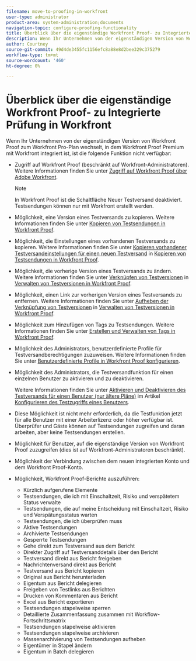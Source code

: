 ```yaml
---
filename: move-to-proofing-in-workfront
user-type: administrator
product-area: system-administration;documents
navigation-topic: configure-proofing-functionality
title: Überblick über die eigenständige Workfront Proof- zu Integrierte Prüfung in Workfront
description: Wenn Ihr Unternehmen von der eigenständigen Version von Workfront Proof zum Workfront Pro-Plan wechselt, in dem Workfront Proof Premium mit Workfront integriert ist, stehen keine Testfunktionen zur Verfügung.
author: Courtney
source-git-commit: 49d4de3455fc1156efc8a88e8d2bee329c375279
workflow-type: tm+mt
source-wordcount: '460'
ht-degree: 0%

---
```



# Überblick über die eigenständige Workfront Proof- zu Integrierte Prüfung in Workfront

Wenn Ihr Unternehmen von der eigenständigen Version von Workfront Proof zum Workfront Pro-Plan wechselt, in dem Workfront Proof Premium mit Workfront integriert ist, ist die folgende Funktion nicht verfügbar:

* Zugriff auf Workfront Proof (beschränkt auf Workfront-Administratoren). Weitere Informationen finden Sie unter [Zugriff auf Workfront Proof über Adobe Workfront](../../../review-and-approve-work/proofing/managing-proofs-within-workfront/access-wf-proof-in-workfront.md).

  >[!NOTE]
  >
  >In Workfront Proof ist die Schaltfläche Neuer Testversand deaktiviert. Testsendungen können nur mit Workfront erstellt werden.

* Möglichkeit, eine Version eines Testversands zu kopieren. Weitere Informationen finden Sie unter [Kopieren von Testsendungen in Workfront Proof](../../../workfront-proof/wp-work-proofsfiles/create-proofs-and-files/copy-proofs.md).

* Möglichkeit, die Einstellungen eines vorhandenen Testversands zu kopieren. Weitere Informationen finden Sie unter [Kopieren vorhandener Testversandeinstellungen für einen neuen Testversand](../../../workfront-proof/wp-work-proofsfiles/create-proofs-and-files/copy-proofs.md#copy-with-new-file) in [Kopieren von Testsendungen in Workfront Proof](../../../workfront-proof/wp-work-proofsfiles/create-proofs-and-files/copy-proofs.md).

* Möglichkeit, die vorherige Version eines Testversands zu ändern. Weitere Informationen finden Sie unter [Verknüpfen von Testversionen](../../../workfront-proof/wp-work-proofsfiles/manage-your-work/manage-proof-versions.md#linking-and-unlinking-proof-versions) in [Verwalten von Testversionen in Workfront Proof](../../../workfront-proof/wp-work-proofsfiles/manage-your-work/manage-proof-versions.md).

* Möglichkeit, einen Link zur vorherigen Version eines Testversands zu entfernen. Weitere Informationen finden Sie unter [Aufheben der Verknüpfung von Testversionen](../../../workfront-proof/wp-work-proofsfiles/manage-your-work/manage-proof-versions.md#unlinkingproofversions) in [Verwalten von Testversionen in Workfront Proof](../../../workfront-proof/wp-work-proofsfiles/manage-your-work/manage-proof-versions.md).

* Möglichkeit zum Hinzufügen von Tags zu Testsendungen. Weitere Informationen finden Sie unter [Erstellen und Verwalten von Tags in Workfront Proof](../../../workfront-proof/wp-work-proofsfiles/organize-your-work/create-and-manage-tags.md).

* Möglichkeit des Administrators, benutzerdefinierte Profile für Testversandberechtigungen zuzuweisen. Weitere Informationen finden Sie unter [Benutzerdefinierte Profile in Workfront Proof konfigurieren](../../../workfront-proof/wp-acct-admin/account-settings/configure-custom-profiles.md).

* Möglichkeit des Administrators, die Testversandfunktion für einen einzelnen Benutzer zu aktivieren und zu deaktivieren.

  Weitere Informationen finden Sie unter [Aktivieren und Deaktivieren des Testversands für einen Benutzer (nur ältere Pläne)](../../../administration-and-setup/manage-workfront/configure-proofing/configure-a-users-proofing-access.md#enabling-and-disabling-proofing-for-a-user) im Artikel [Konfigurieren des Testzugriffs eines Benutzers](../../../administration-and-setup/manage-workfront/configure-proofing/configure-a-users-proofing-access.md).

* Diese Möglichkeit ist nicht mehr erforderlich, da die Testfunktion jetzt für alle Benutzer mit einer Arbeiterlizenz oder höher verfügbar ist. Überprüfer und Gäste können auf Testsendungen zugreifen und daran arbeiten, aber keine Testsendungen erstellen.
* Möglichkeit für Benutzer, auf die eigenständige Version von Workfront Proof zuzugreifen (dies ist auf Workfront-Administratoren beschränkt).
* Möglichkeit der Verbindung zwischen dem neuen integrierten Konto und dem Workfront Proof-Konto.
* Möglichkeit, Workfront Proof-Berichte auszuführen:

   * Kürzlich aufgerufene Elemente
   * Testsendungen, die ich mit Einschaltzeit, Risiko und verspätetem Status verwalte
   * Testsendungen, die auf meine Entscheidung mit Einschaltzeit, Risiko und Verspätungsstatus warten
   * Testsendungen, die ich überprüfen muss
   * Aktive Testsendungen
   * Archivierte Testsendungen
   * Gesperrte Testsendungen
   * Gehe direkt zum Testversand aus dem Bericht
   * Direkter Zugriff auf Testversanddetails über den Bericht
   * Testversand direkt aus Bericht freigeben
   * Nachrichtenversand direkt aus Bericht
   * Testversand aus Bericht kopieren
   * Original aus Bericht herunterladen
   * Eigentum aus Bericht delegieren
   * Freigeben von Testlinks aus Berichten
   * Drucken von Kommentaren aus Bericht
   * Excel aus Bericht exportieren
   * Testsendungen stapelweise sperren
   * Detaillierte Zusammenfassung zusammen mit Workflow-Fortschrittsmatrix
   * Testsendungen stapelweise aktivieren
   * Testsendungen stapelweise archivieren
   * Massenarchivierung von Testsendungen aufheben
   * Eigentümer in Stapel ändern
   * Eigentum in Batch delegieren

